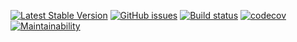 
[![Latest Stable Version](https://poser.pugx.org/wumvi/utils.sign/v/stable?format=flat-square)](https://packagist.org/packages/wumvi/utils.sign)
[![GitHub issues](https://img.shields.io/github/issues/wumvi/utils.sign.svg?style=flat-square)](https://github.com/wumvi/utils.sign/issues)
[![Build status](https://travis-ci.org/wumvi/utils.sign.svg?branch=master)](https://travis-ci.org/wumvi/utils.sign)
[![codecov](https://codecov.io/gh/wumvi/utils.sign/branch/master/graph/badge.svg)](https://codecov.io/gh/wumvi/utils.sign)
[![Maintainability](https://api.codeclimate.com/v1/badges/52bcf4e1ba3061dd4c80/maintainability)](https://codeclimate.com/github/wumvi/utils.sign/maintainability)
